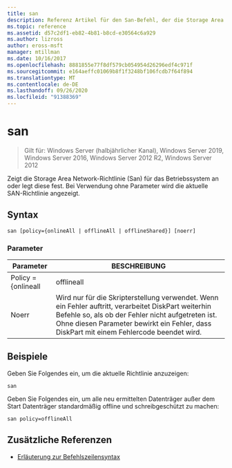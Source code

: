 ```yaml
---
title: san
description: Referenz Artikel für den San-Befehl, der die Storage Area Network-Richtlinie (San) für das Betriebssystem anzeigt oder festlegt.
ms.topic: reference
ms.assetid: d57c2df1-eb82-4b81-b8cd-e30564c6a929
ms.author: lizross
author: eross-msft
manager: mtillman
ms.date: 10/16/2017
ms.openlocfilehash: 8881855e77f8df579cb054954d26296edf4c971f
ms.sourcegitcommit: e164aeffc01069b8f1f3248bf106fcdb7f64f894
ms.translationtype: MT
ms.contentlocale: de-DE
ms.lasthandoff: 09/26/2020
ms.locfileid: "91388369"
---
```

# <a name="san"></a>san

> Gilt für: Windows Server (halbjährlicher Kanal), Windows Server 2019, Windows Server 2016, Windows Server 2012 R2, Windows Server 2012

Zeigt die Storage Area Network-Richtlinie (San) für das Betriebssystem an oder legt diese fest. Bei Verwendung ohne Parameter wird die aktuelle SAN-Richtlinie angezeigt.

## <a name="syntax"></a>Syntax

```
san [policy={onlineAll | offlineAll | offlineShared}] [noerr]
```

### <a name="parameters"></a>Parameter

| Parameter | BESCHREIBUNG |
|--|--|
| Policy = {onlineall|offlineall|offlineshared}] | Legt die San-Richtlinie für das aktuell gestartete Betriebssystem fest. Die San-Richtlinie legt fest, ob ein neu ermittelter Datenträger online geschaltet wird oder offline bleibt und ob er Lese-/Schreibzugriff oder schreibgeschützt ist. Wenn ein Datenträger offline ist, kann das Datenträger Layout gelesen werden, es werden jedoch keine Volumegeräte über Plug & Play angezeigt. Dies bedeutet, dass auf dem Datenträger kein Dateisystem bereitgestellt werden kann. Wenn ein Datenträger online ist, werden ein oder mehrere Volumegeräte für den Datenträger installiert. Im folgenden finden Sie eine Erläuterung zu den einzelnen Parametern:<ul><li>**onlineall**. Gibt an, dass alle neu ermittelten Datenträger online geschaltet werden und Lese-/Schreibzugriff erfolgen. **Wichtig:** Das Angeben von **onlineall** auf einem Server, der Datenträger freigibt, kann zu Daten Beschädigungen führen. Daher sollten Sie diese Richtlinie nicht festlegen, wenn Datenträger von Servern gemeinsam genutzt werden, es sei denn, der Server ist Teil eines Clusters.</li><li>**Offline**. Gibt an, dass alle neu ermittelten Datenträger mit Ausnahme des Start Datenträgers standardmäßig offline und schreibgeschützt sind.</li><li>**offlinesed**. Gibt an, dass alle neu ermittelten Datenträger, die sich nicht in einem freigegebenen Bus (z. b. SCSI und iSCSI) befinden, online geschaltet werden und Lese-/Schreibzugriff erhalten Datenträger, die offline bleiben, werden standardmäßig schreibgeschützt.</li></ul>Weitere Informationen finden Sie unter [VDS_san_POLICY-Enumeration](https://docs.microsoft.com/windows/win32/api/vds/ne-vds-vds_san_policy?redirectedfrom=MSDN). |
| Noerr | Wird nur für die Skripterstellung verwendet. Wenn ein Fehler auftritt, verarbeitet DiskPart weiterhin Befehle so, als ob der Fehler nicht aufgetreten ist. Ohne diesen Parameter bewirkt ein Fehler, dass DiskPart mit einem Fehlercode beendet wird. |

## <a name="examples"></a>Beispiele

Geben Sie Folgendes ein, um die aktuelle Richtlinie anzuzeigen:

```
san
```

Geben Sie Folgendes ein, um alle neu ermittelten Datenträger außer dem Start Datenträger standardmäßig offline und schreibgeschützt zu machen:

```
san policy=offlineAll
```

## <a name="additional-references"></a>Zusätzliche Referenzen

- [Erläuterung zur Befehlszeilensyntax](command-line-syntax-key.md)
